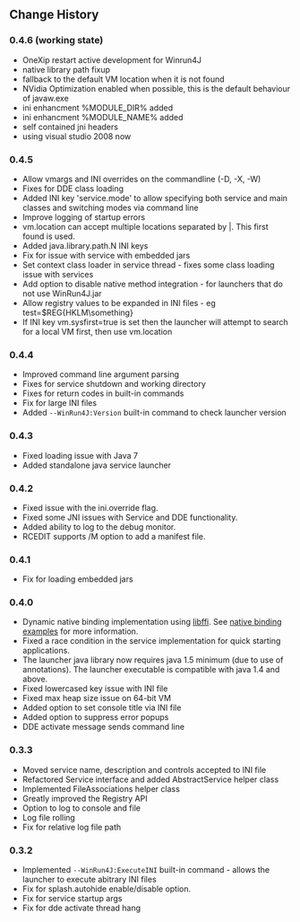 ## Change History

### 0.4.6 (working state)
* OneXip restart active development for Winrun4J
* native library path fixup
* fallback to the default VM location when it is not found
* NVidia Optimization enabled when possible, this is the default behaviour of javaw.exe
* ini enhancment %MODULE_DIR% added
* ini enhancment  %MODULE_NAME% added
* self contained jni headers
* using visual studio 2008 now

### 0.4.5

* Allow vmargs and INI overrides on the commandline (-D, -X, -W)
* Fixes for DDE class loading
* Added INI key 'service.mode' to allow specifying both service and main classes and switching modes via command line
* Improve logging of startup errors
* vm.location can accept multiple locations separated by |. This first found is used.
* Added java.library.path.N INI keys
* Fix for issue with service with embedded jars
* Set context class loader in service thread - fixes some class loading issue with services
* Add option to disable native method integration - for launchers that do not use WinRun4J.jar
* Allow registry values to be expanded in INI files - eg test=$REG{HKLM\something}
* If INI key vm.sysfirst=true is set then the launcher will attempt to search for a local VM first, then use vm.location

### 0.4.4

* Improved command line argument parsing
* Fixes for service shutdown and working directory
* Fixes for return codes in built-in commands
* Fix for large INI files
* Added <code>--WinRun4J:Version</code> built-in command to check launcher version
		
###	0.4.3

* Fixed loading issue with Java 7
* Added standalone java service launcher

### 0.4.2

* Fixed issue with the ini.override flag.
* Fixed some JNI issues with Service and DDE functionality.
* Added ability to log to the debug monitor.
* RCEDIT supports /M option to add a manifest file.

###	0.4.1

* Fix for loading embedded jars

### 0.4.0

* Dynamic native binding implementation using <a href="http://sourceware.org/libffi/">libffi</a>. See <a href="nativebinding.html">native binding examples</a> for more information.
* Fixed a race condition in the service implementation for quick starting applications.
* The launcher java library now requires java 1.5 minimum (due to use of annotations). The launcher executable is compatible with java 1.4 and above.
* Fixed lowercased key issue with INI file
* Fixed max heap size issue on 64-bit VM
* Added option to set console title via INI file
* Added option to suppress error popups
* DDE activate message sends command line

### 0.3.3

* Moved service name, description and controls accepted to INI file
* Refactored Service interface and added AbstractService helper class
* Implemented FileAssociations helper class
* Greatly improved the Registry API
* Option to log to console and file
* Log file rolling
* Fix for relative log file path

### 0.3.2

* Implemented <code>--WinRun4J:ExecuteINI</code> built-in command - allows the launcher to execute abitrary INI files
* Fix for splash.autohide enable/disable option.
* Fix for service startup args
* Fix for dde activate thread hang
